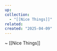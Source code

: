 ```yaml
---
up: 
collection:
  - "[[Nice Things]]"
related: 
created: "2025-04-09"
---
```

~ [[Nice Things]] 


